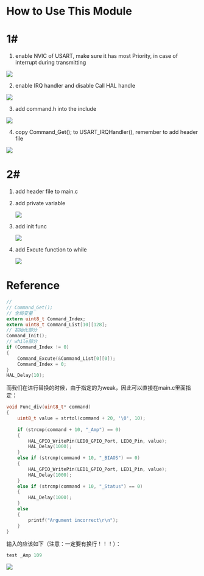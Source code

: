 # How to Use This Module

# 1#

1. enable NVIC of USART, make sure it has most Priority, in case of interrupt during transmitting

![](https://wang-1304725667.cos.ap-chengdu.myqcloud.com/markdown20220404143327.png)

2. enable IRQ handler and disable Call HAL handle

![](https://wang-1304725667.cos.ap-chengdu.myqcloud.com/markdownimage-20211122161011393.png)

3. add command.h into the include

![](https://wang-1304725667.cos.ap-chengdu.myqcloud.com/markdown20220409172746.png)

4. copy Command_Get(); to USART_IRQHandler(), remember to add header file

![](https://wang-1304725667.cos.ap-chengdu.myqcloud.com/markdownimage-20211122161157911.png)

# 2#

1. add header file to main.c

2. add private variable

   ![](https://wang-1304725667.cos.ap-chengdu.myqcloud.com/markdownimage-20211122161515676.png)

3. add init func

   ![](https://wang-1304725667.cos.ap-chengdu.myqcloud.com/markdownimage-20211122161546590.png)

4. add Excute function to while

   ![](https://wang-1304725667.cos.ap-chengdu.myqcloud.com/markdownimage-20211122161623481.png)

# Reference

```c
// 
// Command_Get();
// 全局变量
extern uint8_t Command_Index;
extern uint8_t Command_List[10][128];
// 初始化部分
Command_Init();
// while部分
if (Command_Index != 0)
{
	Command_Excute(&Command_List[0][0]);
	Command_Index = 0;
}
HAL_Delay(10);
```



而我们在进行替换的时候，由于指定的为weak，因此可以直接在main.c里面指定：

```c
void Func_div(uint8_t* command)
{
	uint8_t value = strtol(command + 20, '\0', 10);
	
	if (strcmp(command + 10, "_Amp") == 0) 
	{
		HAL_GPIO_WritePin(LED0_GPIO_Port, LED0_Pin, value);
		HAL_Delay(1000);
	}
	else if (strcmp(command + 10, "_BIAOS") == 0)
	{
		HAL_GPIO_WritePin(LED1_GPIO_Port, LED1_Pin, value);
		HAL_Delay(1000);
	}
	else if (strcmp(command + 10, "_Status") == 0)
	{
		HAL_Delay(1000);
	}
	else
	{
		printf("Argument incorrect\r\n");
	}
}
```







输入的应该如下（注意：一定要有换行！！！）：

```c
test _Amp 109  

```

![](https://wang-1304725667.cos.ap-chengdu.myqcloud.com/markdown20220404194725.png)

